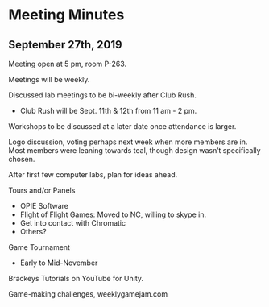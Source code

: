 # Meeting Minutes
## September 27th, 2019
Meeting open at 5 pm, room P-263.

Meetings will be weekly.

Discussed lab meetings to be bi-weekly after Club Rush.
* Club Rush will be Sept. 11th & 12th from 11 am - 2 pm.

Workshops to be discussed at a later date once attendance is larger. 

Logo discussion, voting perhaps next week when more members are in. Most members were leaning towards teal, though design wasn’t specifically chosen. 

After first few computer labs, plan for ideas ahead.

Tours and/or Panels
* OPIE Software
* Flight of Flight Games: Moved to NC, willing to skype in.
* Get into contact with Chromatic
* Others?

Game Tournament
* Early to Mid-November

Brackeys Tutorials on YouTube for Unity.

Game-making challenges, weeklygamejam.com
